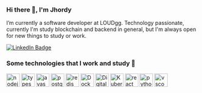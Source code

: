 ### Hi there 👋, I'm Jhordy

I’m currently a software developer at LOUDgg. Technology passionate, currently I'm study blockchain and backend in general, but I'm always open for new things to study or work.

<p> <a href="https://www.linkedin.com/in/serbis/"><img src="https://img.shields.io/badge/-Jhordy Isensee-0077B5?style=flat-square&amp;labelColor=0077B5&amp;logo=LinkedIn&amp;link=https://www.linkedin.com/in/jhordyisensee/" alt="LinkedIn Badge"></a></p>



### Some technologies that I work and study 🚀
<p align="left">
<img src="https://cdn.jsdelivr.net/gh/devicons/devicon/icons/nodejs/nodejs-original.svg" alt="nodejs" width="35" />
<img src="https://cdn.jsdelivr.net/gh/devicons/devicon/icons/typescript/typescript-original.svg" alt="typescript" width="35" />
<img src="https://cdn.jsdelivr.net/gh/devicons/devicon/icons/javascript/javascript-original.svg" alt="javascript" width="35" />
<img src="https://cdn.jsdelivr.net/gh/devicons/devicon/icons/postgresql/postgresql-original.svg" alt="postgresql" width="35" />
<img src="https://cdn.jsdelivr.net/gh/devicons/devicon/icons/redis/redis-original.svg" alt="redis" width="35" />
<img src="https://cdn.jsdelivr.net/gh/devicons/devicon/icons/docker/docker-original.svg" alt="Docker" width="35" />
  <img src="https://cdn.jsdelivr.net/gh/devicons/devicon/icons/digitalocean/digitalocean-original.svg" alt="DigitalOcean" width="35" />
<img src="https://cdn.jsdelivr.net/gh/devicons/devicon/icons/kubernetes/kubernetes-plain.svg" alt="Kubernetes" width="35" />
<img src="https://cdn.jsdelivr.net/gh/devicons/devicon/icons/react/react-original.svg" alt="react" width="35" />
<img src="https://cdn.jsdelivr.net/gh/devicons/devicon/icons/python/python-original.svg" alt="python" width="35" />
  <img src="https://cdn.jsdelivr.net/gh/devicons/devicon/icons/vscode/vscode-original.svg" alt="vscode" width="35" />
</p>
